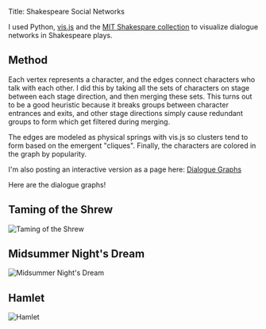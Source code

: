 Title: Shakespeare Social Networks

I used Python, [vis.js](http://visjs.org) and the [MIT Shakespare collection](http://shakespeare.mit.edu) to visualize dialogue networks in Shakespeare plays.

## Method

Each vertex represents a character, and the edges connect characters who talk with each other. I did this by taking all the sets of characters on stage between each stage direction, and then merging these sets. This turns out to be a good heuristic because it breaks groups between character entrances and exits, and other stage directions simply cause redundant groups to form which get filtered during merging.

The edges are modeled as physical springs with vis.js so clusters tend to form based on the emergent "cliques". Finally, the characters are colored in the graph by popularity.

I'm also posting an interactive version as a page here: [Dialogue Graphs](http://wanganzhou.com/shakespeare.html)

Here are the dialogue graphs!

## Taming of the Shrew
![Taming of the Shrew](http://wanganzhou.com/images/shakespeare/shrew.png)

## Midsummer Night's Dream
![Midsummer Night's Dream](http://wanganzhou.com/images/shakespeare/midsummer.png)

## Hamlet
![Hamlet](http://wanganzhou.com/images/shakespeare/hamlet.png)

